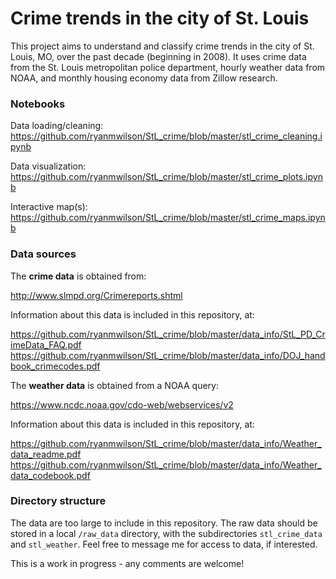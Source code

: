 # Crime trends in the city of St. Louis

This project aims to understand and classify crime trends in the city of St. Louis, MO, over the past decade (beginning in 2008).  It uses crime data from the St. Louis metropolitan police department, hourly weather data from NOAA, and monthly housing economy data from Zillow research.

### Notebooks

Data loading/cleaning: https://github.com/ryanmwilson/StL_crime/blob/master/stl_crime_cleaning.ipynb 

Data visualization: https://github.com/ryanmwilson/StL_crime/blob/master/stl_crime_plots.ipynb

Interactive map(s):  https://github.com/ryanmwilson/StL_crime/blob/master/stl_crime_maps.ipynb

### Data sources

The <b>crime data</b> is obtained from:

http://www.slmpd.org/Crimereports.shtml

Information about this data is included in this repository, at:

https://github.com/ryanmwilson/StL_crime/blob/master/data_info/StL_PD_CrimeData_FAQ.pdf
https://github.com/ryanmwilson/StL_crime/blob/master/data_info/DOJ_handbook_crimecodes.pdf

The <b>weather data</b> is obtained from a NOAA query:

https://www.ncdc.noaa.gov/cdo-web/webservices/v2

Information about this data is included in this repository, at:

https://github.com/ryanmwilson/StL_crime/blob/master/data_info/Weather_data_readme.pdf
https://github.com/ryanmwilson/StL_crime/blob/master/data_info/Weather_data_codebook.pdf

### Directory structure 

The data are too large to include in this repository.  The raw data should be stored in a local `/raw_data` directory, with the subdirectories `stl_crime_data` and `stl_weather`.  Feel free to message me for access to data, if interested.

This is a work in progress - any comments are welcome!
